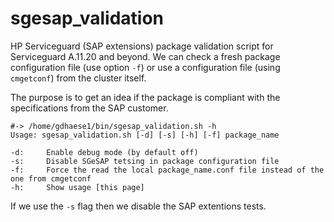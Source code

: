 sgesap_validation
=================

HP Serviceguard (SAP extensions) package validation script for Serviceguard A.11.20 and beyond. We can check a fresh package configuration file (use option `-f`) or use a configuration file (using `cmgetconf`) from the cluster itself.

The purpose is to get an idea if the package is compliant with the specifications from the SAP customer.

    #-> /home/gdhaese1/bin/sgesap_validation.sh -h
    Usage: sgesap_validation.sh [-d] [-s] [-h] [-f] package_name

    -d:     Enable debug mode (by default off)
    -s:     Disable SGeSAP tetsing in package configuration file
    -f:     Force the read the local package_name.conf file instead of the one from cmgetconf
    -h:     Show usage [this page]

If we use the `-s` flag then we disable the SAP extentions tests.
